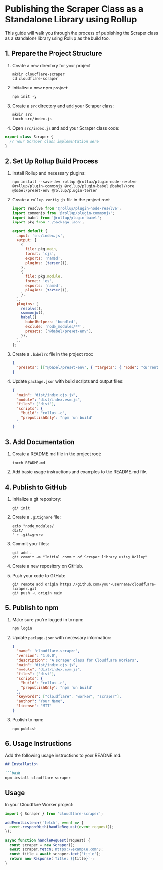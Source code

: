 # Publishing the Scraper Class as a Standalone Library using Rollup

This guide will walk you through the process of publishing the Scraper class as a standalone library using Rollup as the build tool.

## 1. Prepare the Project Structure

1. Create a new directory for your project:
   ```
   mkdir cloudflare-scraper
   cd cloudflare-scraper
   ```

2. Initialize a new npm project:
   ```
   npm init -y
   ```

3. Create a `src` directory and add your Scraper class:
   ```
   mkdir src
   touch src/index.js
   ```

4. Open `src/index.js` and add your Scraper class code:

```javascript
export class Scraper {
  // Your Scraper class implementation here
}
```

## 2. Set Up Rollup Build Process

1. Install Rollup and necessary plugins:
   ```
   npm install --save-dev rollup @rollup/plugin-node-resolve @rollup/plugin-commonjs @rollup/plugin-babel @babel/core @babel/preset-env @rollup/plugin-terser
   ```

2. Create a `rollup.config.js` file in the project root:
   ```javascript
   import resolve from '@rollup/plugin-node-resolve';
   import commonjs from '@rollup/plugin-commonjs';
   import babel from '@rollup/plugin-babel';
   import pkg from './package.json';

   export default {
     input: 'src/index.js',
     output: [
       {
         file: pkg.main,
         format: 'cjs',
         exports: 'named',
         plugins: [terser()],
       },
       {
         file: pkg.module,
         format: 'es',
         exports: 'named',
         plugins: [terser()],
       },
     ],
     plugins: [
       resolve(),
       commonjs(),
       babel({
         babelHelpers: 'bundled',
         exclude: 'node_modules/**',
         presets: ['@babel/preset-env'],
       }),
     ],
   };
   ```

3. Create a `.babelrc` file in the project root:
   ```json
   {
     "presets": [["@babel/preset-env", { "targets": { "node": "current" } }]]
   }
   ```

4. Update `package.json` with build scripts and output files:
   ```json
   {
     "main": "dist/index.cjs.js",
     "module": "dist/index.esm.js",
     "files": ["dist"],
     "scripts": {
       "build": "rollup -c",
       "prepublishOnly": "npm run build"
     }
   }
   ```

## 3. Add Documentation

1. Create a README.md file in the project root:
   ```
   touch README.md
   ```

2. Add basic usage instructions and examples to the README.md file.

## 4. Publish to GitHub

1. Initialize a git repository:
   ```
   git init
   ```

2. Create a `.gitignore` file:
   ```
   echo "node_modules/
   dist/
   " > .gitignore
   ```

3. Commit your files:
   ```
   git add .
   git commit -m "Initial commit of Scraper library using Rollup"
   ```

4. Create a new repository on GitHub.

5. Push your code to GitHub:
   ```
   git remote add origin https://github.com/your-username/cloudflare-scraper.git
   git push -u origin main
   ```

## 5. Publish to npm

1. Make sure you're logged in to npm:
   ```
   npm login
   ```

2. Update `package.json` with necessary information:
   ```json
   {
     "name": "cloudflare-scraper",
     "version": "1.0.0",
     "description": "A scraper class for Cloudflare Workers",
     "main": "dist/index.cjs.js",
     "module": "dist/index.esm.js",
     "files": ["dist"],
     "scripts": {
       "build": "rollup -c",
       "prepublishOnly": "npm run build"
     },
     "keywords": ["cloudflare", "worker", "scraper"],
     "author": "Your Name",
     "license": "MIT"
   }
   ```

3. Publish to npm:
   ```
   npm publish
   ```

## 6. Usage Instructions

Add the following usage instructions to your README.md:

```markdown
## Installation

```bash
npm install cloudflare-scraper
```

## Usage

In your Cloudflare Worker project:

```javascript
import { Scraper } from 'cloudflare-scraper';

addEventListener('fetch', event => {
  event.respondWith(handleRequest(event.request));
});

async function handleRequest(request) {
  const scraper = new Scraper();
  await scraper.fetch('https://example.com');
  const title = await scraper.text('title');
  return new Response(`Title: ${title}`);
}
```
```